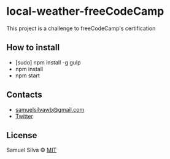 # local-weather-freeCodeCamp

This project is a challenge to freeCodeCamp's certification 

## How to install

- [sudo] npm install -g gulp
- npm install
- npm start 

## Contacts

- samuelsilvawb@gmail.com
- [Twitter](https://twitter.com/samuelsilvadev)


## License

Samuel Silva &copy; [MIT](https://github.com/samuelsilvadev/local-weather-freeCodeCamp/blob/master/LICENSE)
